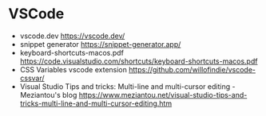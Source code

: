 # VSCode

* vscode.dev <https://vscode.dev/> 
* snippet generator <https://snippet-generator.app/>
* keyboard-shortcuts-macos.pdf <https://code.visualstudio.com/shortcuts/keyboard-shortcuts-macos.pdf>
* CSS Variables vscode extension <https://github.com/willofindie/vscode-cssvar/>
* Visual Studio Tips and tricks: Multi-line and multi-cursor editing - Meziantou's blog <https://www.meziantou.net/visual-studio-tips-and-tricks-multi-line-and-multi-cursor-editing.htm>
